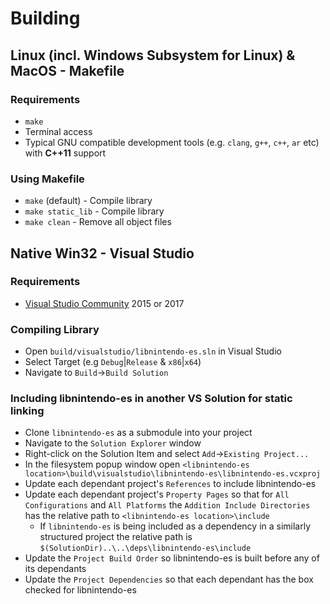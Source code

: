 # Building
## Linux (incl. Windows Subsystem for Linux) & MacOS - Makefile
### Requirements
* `make`
* Terminal access
* Typical GNU compatible development tools (e.g. `clang`, `g++`, `c++`, `ar` etc) with __C++11__ support

### Using Makefile
* `make` (default) - Compile library
* `make static_lib` - Compile library
* `make clean` - Remove all object files

## Native Win32 - Visual Studio
### Requirements
* [Visual Studio Community](https://visualstudio.microsoft.com/vs/community/) 2015 or 2017

### Compiling Library
* Open `build/visualstudio/libnintendo-es.sln` in Visual Studio
* Select Target (e.g `Debug`|`Release` & `x86`|`x64`)
* Navigate to `Build`->`Build Solution`

### Including libnintendo-es in another VS Solution for static linking
* Clone `libnintendo-es` as a submodule into your project
* Navigate to the `Solution Explorer` window
* Right-click on the Solution Item and select `Add`->`Existing Project...`
* In the filesystem popup window open `<libnintendo-es location>\build\visualstudio\libnintendo-es\libnintendo-es.vcxproj`
* Update each dependant project's `References` to include libnintendo-es
* Update each dependant project's `Property Pages` so that for `All Configurations` and `All Platforms` the `Addition Include Directories` has the relative path to `<libnintendo-es location>\include`
	* If `libnintendo-es` is being included as a dependency in a similarly structured project the relative path is `$(SolutionDir)..\..\deps\libnintendo-es\include`
* Update the `Project Build Order` so libnintendo-es is built before any of its dependants
* Update the `Project Dependencies` so that each dependant has the box checked for libnintendo-es
